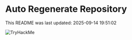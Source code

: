 # Auto Regenerate Repository

This README was last updated: 2025-09-14 19:51:02

 ![TryHackMe](https://tryhackme.com/badge/533634)